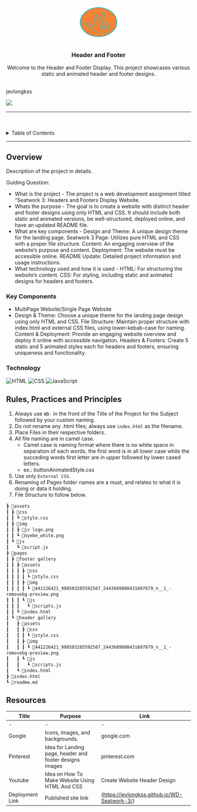 <a name="readme-top">

<br/>

<br />
<div align="center">
  <a href="https://github.com/zyx-0314/">
  <!-- TODO: If you want to add logo or banner you can add it here -->
    <img src="./assets/img/jv logo.png" alt="Jv" width="130" height="100">
  </a>
<!-- TODO: Change Title to the name of the title of your Project -->
  <h3 align="center">Header and Footer</h3>
</div>
<!-- TODO: Make a short description -->
<div align="center">
  Welcome to the Header and Footer Display. This project showcases various static and animated header and footer designs.
</div>

<br />

<!-- TODO: Change the zyx-0314 into your github username  -->
jevlongkss
<!-- TODO: Change the WD-Template-Project into the same name of your folder -->
![](https://github.com/jevlongkss/WD-Seatwork-3)

---

<br />
<br />

<!-- TODO: If you want to add more layers for your readme -->
<details>
  <summary>Table of Contents</summary>
  <ol>
    <li>
      <a href="#overview">Overview</a>
      <ol>
        <li>
          <a href="#key-components">Key Components</a>
        </li>
        <li>
          <a href="#technology">Technology</a>
        </li>
      </ol>
    </li>
    <li>
      <a href="#rule,-practices-and-principles">Rules, Practices and Principles</a>
    </li>
    <li>
      <a href="#resources">Resources</a>
    </li>
  </ol>
</details>

---

## Overview

<!-- TODO: To be changed -->
<!-- The following are just sample -->
Description of the project in details.

Guiding Question:
- What is the project - The project is a web development assignment titled “Seatwork 3: Headers and Footers Display Website.
- Whats the purpose - The goal is to create a website with distinct header and footer designs using only HTML and CSS. It should include both static and animated versions, be well-structured, deployed online, and have an updated README file.
- What are key components - Design and Theme: A unique design theme for the landing page.
Seatwork 3 Page: Utilizes pure HTML and CSS with a proper file structure.
Content: An engaging overview of the website’s purpose and content.
Deployment: The website must be accessible online.
README Update: Detailed project information and usage instructions. 
- What technology used and how it is used - HTML: For structuring the website’s content.
CSS: For styling, including static and animated designs for headers and footers.

### Key Components
<!-- TODO: List of Key Components -->
<!-- The following are just sample -->
- MultiPage Website/Single Page Website
- Design & Theme: Choose a unique theme for the landing page design using only HTML and CSS.
File Structure: Maintain proper structure with index.html and external CSS files, using lower-kebab-case for naming.
Content & Deployment: Provide an engaging website overview and deploy it online with accessible navigation.
Headers & Footers: Create 5 static and 5 animated styles each for headers and footers, ensuring uniqueness and functionality.

### Technology
<!-- TODO: List of Technology Used -->
![HTML](https://img.shields.io/badge/HTML-E34F26?style=for-the-badge&logo=html5&logoColor=white)
![CSS](https://img.shields.io/badge/CSS-1572B6?style=for-the-badge&logo=css3&logoColor=white)
![JavaScript](https://img.shields.io/badge/JavaScript-F7DF1E?style=for-the-badge&logo=javascript&logoColor=white)

## Rules, Practices and Principles
1. Always use `WD-` in the front of the Title of the Project for the Subject followed by your custom naming.
2. Do not rename any .html files; always use `index.html` as the filename.
3. Place Files in their respective folders.
4. All file naming are in camel case.
   - Camel case is naming format where there is no white space in separation of each words, the first word is in all lower case while the succeding words first letter are in upper followed by lower cased letters.
   - ex.: buttonAnimatedStyle.css
5. Use only `External CSS`.
6. Renaming of Pages folder names are a must, and relates to what it is doing or data it holding.
7. File Structure to follow below.

```
┣ 📂assets
┃ ┣ 📂css
┃ ┃ ┗ 📜style.css
┃ ┣ 📂img
┃ ┃ ┣ 📜jv logo.png
┃ ┃ ┗ 📜nyebe_white.png
┃ ┗ 📂js
┃   ┗ 📜script.js
┣ 📂pages
┃ ┣ 📂footer gallery
┃ ┃ ┣ 📂assets
┃ ┃ ┃ ┣ 📂css
┃ ┃ ┃ ┃ ┗ 📜style.css
┃ ┃ ┃ ┣ 📂img
┃ ┃ ┃ ┃ ┗ 📜441226421_988503285592567_2443689800431697679_n__1_-removebg-preview.png
┃ ┃ ┃ ┗ 📂js
┃ ┃ ┃   ┗ 📜scripts.js
┃ ┃ ┗ 📜index.html
┃ ┗ 📂header gallery
┃   ┣ 📂assets
┃   ┃ ┣ 📂css
┃   ┃ ┃ ┗ 📜style.css
┃   ┃ ┣ 📂img
┃   ┃ ┃ ┗ 📜441226421_988503285592567_2443689800431697679_n__1_-removebg-preview.png
┃   ┃ ┗ 📂js
┃   ┃   ┗ 📜scripts.js
┃   ┗ 📜index.html
┣ 📜index.html
┗ 📜readme.md

```

## Resources

<!-- TODO: Add References -->
| Title | Purpose | Link |
|-|-|-|
-|-|-|
| Google | Icons, images, and backgrounds. | google.com |
| Pinterest | Idea for Landing page, header and footer designs  images | pinterest.com |
| Youtube | Idea on How To Make Website Using HTML And CSS | Create Website Header Design | https://www.youtube.com/watch?v=10Z6UIe7R1E |
| Deployment Link | Published site link | (https://jevlongkss.github.io/WD-Seatwork-3/) |
